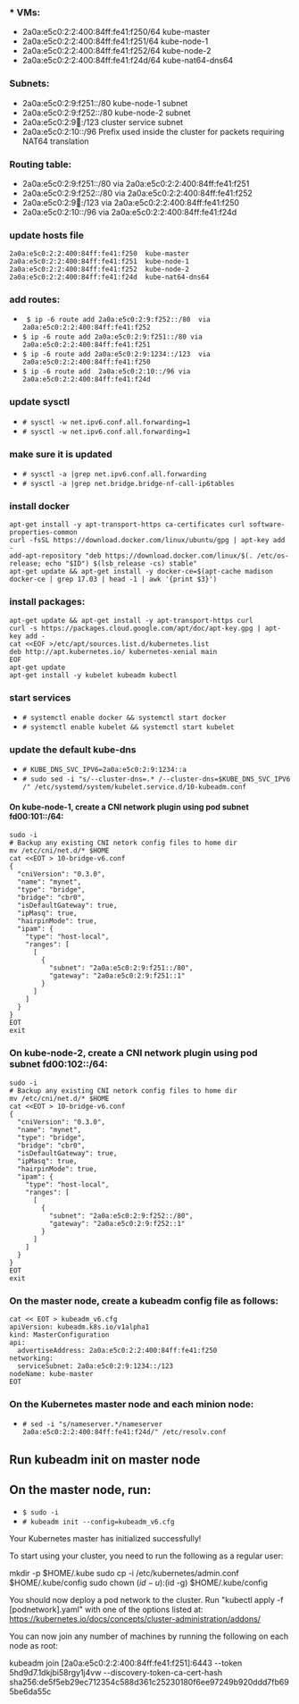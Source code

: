 ### * VMs:
* 2a0a:e5c0:2:2:400:84ff:fe41:f250/64  kube-master
* 2a0a:e5c0:2:2:400:84ff:fe41:f251/64  kube-node-1
* 2a0a:e5c0:2:2:400:84ff:fe41:f252/64  kube-node-2
* 2a0a:e5c0:2:2:400:84ff:fe41:f24d/64  kube-nat64-dns64

### Subnets:
* 2a0a:e5c0:2:9:f251::/80   kube-node-1 subnet
* 2a0a:e5c0:2:9:f252::/80   kube-node-2 subnet
* 2a0a:e5c0:2:9:1234::/123   cluster service subnet
* 2a0a:e5c0:2:10::/96       Prefix used inside the cluster for packets requiring NAT64 translation

### Routing table:

* 2a0a:e5c0:2:9:f251::/80  via 2a0a:e5c0:2:2:400:84ff:fe41:f251
* 2a0a:e5c0:2:9:f252::/80  via 2a0a:e5c0:2:2:400:84ff:fe41:f252
* 2a0a:e5c0:2:9:1234::/123  via 2a0a:e5c0:2:2:400:84ff:fe41:f250
* 2a0a:e5c0:2:10::/96   via 2a0a:e5c0:2:2:400:84ff:fe41:f24d

### update hosts file
```
2a0a:e5c0:2:2:400:84ff:fe41:f250  kube-master
2a0a:e5c0:2:2:400:84ff:fe41:f251  kube-node-1
2a0a:e5c0:2:2:400:84ff:fe41:f252  kube-node-2
2a0a:e5c0:2:2:400:84ff:fe41:f24d  kube-nat64-dns64
```


### add routes:
* ` $ ip -6 route add 2a0a:e5c0:2:9:f252::/80  via 2a0a:e5c0:2:2:400:84ff:fe41:f252`
* `$ ip -6 route add 2a0a:e5c0:2:9:f251::/80 via 2a0a:e5c0:2:2:400:84ff:fe41:f251`
* `$ ip -6 route add 2a0a:e5c0:2:9:1234::/123  via 2a0a:e5c0:2:2:400:84ff:fe41:f250`
* `$ ip -6 route add  2a0a:e5c0:2:10::/96 via 2a0a:e5c0:2:2:400:84ff:fe41:f24d`

### update sysctl
* `# sysctl -w net.ipv6.conf.all.forwarding=1`
* `# sysctl -w net.ipv6.conf.all.forwarding=1`

### make sure it is updated

* `# sysctl -a |grep net.ipv6.conf.all.forwarding`
* `# sysctl -a |grep net.bridge.bridge-nf-call-ip6tables`


### install docker 
```
apt-get install -y apt-transport-https ca-certificates curl software-properties-common
curl -fsSL https://download.docker.com/linux/ubuntu/gpg | apt-key add -
add-apt-repository "deb https://download.docker.com/linux/$(. /etc/os-release; echo "$ID") $(lsb_release -cs) stable"
apt-get update && apt-get install -y docker-ce=$(apt-cache madison docker-ce | grep 17.03 | head -1 | awk '{print $3}')
```

### install packages:
```
apt-get update && apt-get install -y apt-transport-https curl
curl -s https://packages.cloud.google.com/apt/doc/apt-key.gpg | apt-key add -
cat <<EOF >/etc/apt/sources.list.d/kubernetes.list
deb http://apt.kubernetes.io/ kubernetes-xenial main
EOF
apt-get update
apt-get install -y kubelet kubeadm kubectl
```
### start services
* `# systemctl enable docker && systemctl start docker`
* `# systemctl enable kubelet && systemctl start kubelet`


### update the default kube-dns

* `# KUBE_DNS_SVC_IPV6=2a0a:e5c0:2:9:1234::a`
* `# sudo sed -i "s/--cluster-dns=.* /--cluster-dns=$KUBE_DNS_SVC_IPV6 /" /etc/systemd/system/kubelet.service.d/10-kubeadm.conf`



#### On kube-node-1, create a CNI network plugin using pod subnet fd00:101::/64:

```
sudo -i
# Backup any existing CNI netork config files to home dir
mv /etc/cni/net.d/* $HOME
cat <<EOT > 10-bridge-v6.conf
{
  "cniVersion": "0.3.0",
  "name": "mynet",
  "type": "bridge",
  "bridge": "cbr0",
  "isDefaultGateway": true,
  "ipMasq": true,
  "hairpinMode": true,
  "ipam": {
    "type": "host-local",
    "ranges": [
      [
        {
          "subnet": "2a0a:e5c0:2:9:f251::/80",
          "gateway": "2a0a:e5c0:2:9:f251::1"
        }
      ]
    ]
  }
}
EOT
exit
```


### On kube-node-2, create a CNI network plugin using pod subnet fd00:102::/64:

```
sudo -i
# Backup any existing CNI netork config files to home dir
mv /etc/cni/net.d/* $HOME
cat <<EOT > 10-bridge-v6.conf
{
  "cniVersion": "0.3.0",
  "name": "mynet",
  "type": "bridge",
  "bridge": "cbr0",
  "isDefaultGateway": true,
  "ipMasq": true,
  "hairpinMode": true,
  "ipam": {
    "type": "host-local",
    "ranges": [
      [
        {
          "subnet": "2a0a:e5c0:2:9:f252::/80",
          "gateway": "2a0a:e5c0:2:9:f252::1"
        }
      ]
    ]
  }
}
EOT
exit
```


### On the master node, create a kubeadm config file as follows:
```
cat << EOT > kubeadm_v6.cfg
apiVersion: kubeadm.k8s.io/v1alpha1
kind: MasterConfiguration
api:
  advertiseAddress: 2a0a:e5c0:2:2:400:84ff:fe41:f250
networking:
  serviceSubnet: 2a0a:e5c0:2:9:1234::/123
nodeName: kube-master
EOT
```

### On the Kubernetes master node and each minion node:

* `# sed -i "s/nameserver.*/nameserver 2a0a:e5c0:2:2:400:84ff:fe41:f24d/" /etc/resolv.conf`


## Run kubeadm init on master node
## On the master node, run:

* `$ sudo -i`
* `# kubeadm init --config=kubeadm_v6.cfg`




Your Kubernetes master has initialized successfully!

To start using your cluster, you need to run the following as a regular user:

  mkdir -p $HOME/.kube
  sudo cp -i /etc/kubernetes/admin.conf $HOME/.kube/config
  sudo chown $(id -u):$(id -g) $HOME/.kube/config

You should now deploy a pod network to the cluster.
Run "kubectl apply -f [podnetwork].yaml" with one of the options listed at:
  https://kubernetes.io/docs/concepts/cluster-administration/addons/

You can now join any number of machines by running the following on each node
as root:

  kubeadm join [2a0a:e5c0:2:2:400:84ff:fe41:f251]:6443 --token 5hd9d7.1dkjbi58rgy1j4vw --discovery-token-ca-cert-hash sha256:de5f5eb29ec712354c588d361c25230180f6ee97249b920ddd7fb695be6da55c

